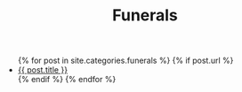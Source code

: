﻿---
title: Funerals
layout: page
active: funerals
permalink: /funerals/
---

<article class="post">
<ul class="posts">
  {% for post in site.categories.funerals %}
    {% if post.url %}
    <li>
      <a href="{{ post.url }}">{{ post.title }}</a>
      </header>
    </li>
    {% endif %}
  {% endfor %}
</ul>
</article>